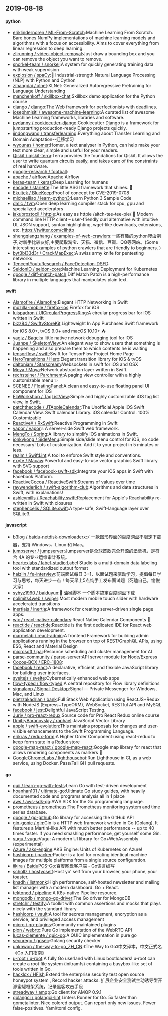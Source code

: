 ## 2019-08-18

#### python
* [eriklindernoren / ML-From-Scratch](https://github.com/eriklindernoren/ML-From-Scratch):Machine Learning From Scratch. Bare bones NumPy implementations of machine learning models and algorithms with a focus on accessibility. Aims to cover everything from linear regression to deep learning.
* [zllrunning / video-object-removal](https://github.com/zllrunning/video-object-removal):Just draw a bounding box and you can remove the object you want to remove.
* [snorkel-team / snorkel](https://github.com/snorkel-team/snorkel):A system for quickly generating training data with weak supervision
* [explosion / spaCy](https://github.com/explosion/spaCy):💫
Industrial-strength Natural Language Processing (NLP) with Python and Cython
* [zihangdai / xlnet](https://github.com/zihangdai/xlnet):XLNet: Generalized Autoregressive Pretraining for Language Understanding
* [manchenkoff / skillbox-chat](https://github.com/manchenkoff/skillbox-chat):Skillbox demo application for the Python course
* [django / django](https://github.com/django/django):The Web framework for perfectionists with deadlines.
* [josephmisiti / awesome-machine-learning](https://github.com/josephmisiti/awesome-machine-learning):A curated list of awesome Machine Learning frameworks, libraries and software.
* [pydanny / cookiecutter-django](https://github.com/pydanny/cookiecutter-django):Cookiecutter Django is a framework for jumpstarting production-ready Django projects quickly.
* [jindongwang / transferlearning](https://github.com/jindongwang/transferlearning):Everything about Transfer Learning and Domain Adaptation--迁移学习
* [wyounas / homer](https://github.com/wyounas/homer):Homer, a text analyser in Python, can help make your text more clear, simple and useful for your readers.
* [Qiskit / qiskit-terra](https://github.com/Qiskit/qiskit-terra):Terra provides the foundations for Qiskit. It allows the user to write quantum circuits easily, and takes care of the constraints of real hardware.
* [google-research / football](https://github.com/google-research/football):
* [apache / airflow](https://github.com/apache/airflow):Apache Airflow
* [keras-team / keras](https://github.com/keras-team/keras):Deep Learning for humans
* [encode / starlette](https://github.com/encode/starlette):The little ASGI framework that shines.
🌟
* [Ekultek / BlueKeep](https://github.com/Ekultek/BlueKeep):Proof of concept for CVE-2019-0708
* [michaelliao / learn-python3](https://github.com/michaelliao/learn-python3):Learn Python 3 Sample Code
* [dmlc / tvm](https://github.com/dmlc/tvm):Open deep learning compiler stack for cpu, gpu and specialized accelerators
* [jakubroztocil / httpie](https://github.com/jakubroztocil/httpie):As easy as httpie /aitch-tee-tee-pie/ 🥧 Modern command line HTTP client – user-friendly curl alternative with intuitive UI, JSON support, syntax highlighting, wget-like downloads, extensions, etc. https://twitter.com/clihttp
* [shengqiangzhang / examples-of-web-crawlers](https://github.com/shengqiangzhang/examples-of-web-crawlers):一些有趣的python爬虫例子,对新手比较友好,主要爬取淘宝、天猫、微信、豆瓣、QQ等网站。(Some interesting examples of python crawlers that are friendly to beginners. )
* [byt3bl33d3r / CrackMapExec](https://github.com/byt3bl33d3r/CrackMapExec):A swiss army knife for pentesting networks
* [TencentYoutuResearch / FaceDetection-DSFD](https://github.com/TencentYoutuResearch/FaceDetection-DSFD):
* [SeldonIO / seldon-core](https://github.com/SeldonIO/seldon-core):Machine Learning Deployment for Kubernetes
* [google / diff-match-patch](https://github.com/google/diff-match-patch):Diff Match Patch is a high-performance library in multiple languages that manipulates plain text.

#### swift
* [Alamofire / Alamofire](https://github.com/Alamofire/Alamofire):Elegant HTTP Networking in Swift
* [mozilla-mobile / firefox-ios](https://github.com/mozilla-mobile/firefox-ios):Firefox for iOS
* [luispadron / UICircularProgressRing](https://github.com/luispadron/UICircularProgressRing):A circular progress bar for iOS written in Swift
* [bizz84 / SwiftyStoreKit](https://github.com/bizz84/SwiftyStoreKit):Lightweight In App Purchases Swift framework for iOS 8.0+, tvOS 9.0+ and macOS 10.10+ ⛺
* [yagiz / Bagel](https://github.com/yagiz/Bagel):a little native network debugging tool for iOS
* [Juanpe / SkeletonView](https://github.com/Juanpe/SkeletonView):An elegant way to show users that something is happening and also prepare them to which contents he is waiting
* [tensorflow / swift](https://github.com/tensorflow/swift):Swift for TensorFlow Project Home Page
* [HeroTransitions / Hero](https://github.com/HeroTransitions/Hero):Elegant transition library for iOS & tvOS
* [daltoniam / Starscream](https://github.com/daltoniam/Starscream):Websockets in swift for iOS and OSX
* [Moya / Moya](https://github.com/Moya/Moya):Network abstraction layer written in Swift.
* [rechsteiner / Parchment](https://github.com/rechsteiner/Parchment):A paging view controller with a highly customizable menu
✨
* [SCENEE / FloatingPanel](https://github.com/SCENEE/FloatingPanel):A clean and easy-to-use floating panel UI component for iOS
* [ElaWorkshop / TagListView](https://github.com/ElaWorkshop/TagListView):Simple and highly customizable iOS tag list view, in Swift.
* [patchthecode / JTAppleCalendar](https://github.com/patchthecode/JTAppleCalendar):The Unofficial Apple iOS Swift Calendar View. Swift calendar Library. iOS calendar Control. 100% Customizable
* [ReactiveX / RxSwift](https://github.com/ReactiveX/RxSwift):Reactive Programming in Swift
* [vapor / vapor](https://github.com/vapor/vapor):💧
A server-side Swift web framework.
* [MengTo / Spring](https://github.com/MengTo/Spring):A library to simplify iOS animations in Swift.
* [jonkykong / SideMenu](https://github.com/jonkykong/SideMenu):Simple side/slide menu control for iOS, no code necessary! Lots of customization. Add it to your project in 5 minutes or less.
* [realm / SwiftLint](https://github.com/realm/SwiftLint):A tool to enforce Swift style and conventions.
* [exyte / Macaw](https://github.com/exyte/Macaw):Powerful and easy-to-use vector graphics Swift library with SVG support
* [facebook / facebook-swift-sdk](https://github.com/facebook/facebook-swift-sdk):Integrate your iOS apps in Swift with Facebook Platform.
* [ReactiveCocoa / ReactiveSwift](https://github.com/ReactiveCocoa/ReactiveSwift):Streams of values over time
* [raywenderlich / swift-algorithm-club](https://github.com/raywenderlich/swift-algorithm-club):Algorithms and data structures in Swift, with explanations!
* [ashleymills / Reachability.swift](https://github.com/ashleymills/Reachability.swift):Replacement for Apple's Reachability re-written in Swift with closures
* [stephencelis / SQLite.swift](https://github.com/stephencelis/SQLite.swift):A type-safe, Swift-language layer over SQLite3.

#### javascript
* [b3log / baidu-netdisk-downloaderx](https://github.com/b3log/baidu-netdisk-downloaderx):⚡️
一款图形界面的百度网盘不限速下载器，支持 Windows、Linux 和 Mac。
* [jumpserver / jumpserver](https://github.com/jumpserver/jumpserver):Jumpserver是全球首款完全开源的堡垒机，是符合 4A 的专业运维审计系统。
* [heartexlabs / label-studio](https://github.com/heartexlabs/label-studio):Label Studio is a multi-domain data labeling tool with standardized output format
* [haizlin / fe-interview](https://github.com/haizlin/fe-interview):前端面试每日 3+1，以面试题来驱动学习，提倡每日学习与思考，每天进步一点！每天早上5点纯手工发布面试题（死磕自己，愉悦大家）
* [syhyz1990 / baiduyun](https://github.com/syhyz1990/baiduyun):🖖
油猴脚本 一个脚本搞定百度网盘下载
* [nolimits4web / swiper](https://github.com/nolimits4web/swiper):Most modern mobile touch slider with hardware accelerated transitions
* [inertiajs / inertia](https://github.com/inertiajs/inertia):A framework for creating server-driven single page apps.
* [wix / react-native-calendars](https://github.com/wix/react-native-calendars):React Native Calendar Components
📆
* [reactide / reactide](https://github.com/reactide/reactide):Reactide is the first dedicated IDE for React web application development.
* [marmelab / react-admin](https://github.com/marmelab/react-admin):A frontend Framework for building admin applications running in the browser on top of REST/GraphQL APIs, using ES6, React and Material Design
* [microsoft / pai](https://github.com/microsoft/pai):Resource scheduling and cluster management for AI
* [parse-community / parse-server](https://github.com/parse-community/parse-server):API server module for Node/Express
* [Cocos-BCX / ERC-1808](https://github.com/Cocos-BCX/ERC-1808):
* [facebook / react](https://github.com/facebook/react):A declarative, efficient, and flexible JavaScript library for building user interfaces.
* [sveltejs / svelte](https://github.com/sveltejs/svelte):Cybernetically enhanced web apps
* [flow-typed / flow-typed](https://github.com/flow-typed/flow-typed):A central repository for Flow library definitions
* [signalapp / Signal-Desktop](https://github.com/signalapp/Signal-Desktop):Signal — Private Messenger for Windows, Mac, and Linux
* [pietrzakadrian / bank](https://github.com/pietrzakadrian/bank):Full Stack Web Application using ReactJS+Redux with NodeJS (Express+TypeORM), WebSocket, RESTful API and MySQL
* [facebook / jest](https://github.com/facebook/jest):Delightful JavaScript Testing.
* [Juriy / pro-react-redux](https://github.com/Juriy/pro-react-redux):Source code for Pro React Redux online course
* [DmitryBaranovskiy / raphael](https://github.com/DmitryBaranovskiy/raphael):JavaScript Vector Library
* [apple / swift-evolution](https://github.com/apple/swift-evolution):This maintains proposals for changes and user-visible enhancements to the Swift Programming Language.
* [erikras / redux-form](https://github.com/erikras/redux-form):A Higher Order Component using react-redux to keep form state in a Redux store
* [google-map-react / google-map-react](https://github.com/google-map-react/google-map-react):Google map library for react that allows rendering components as markers
🎉
* [GoogleChromeLabs / lighthousebot](https://github.com/GoogleChromeLabs/lighthousebot):Run Lighthouse in CI, as a web service, using Docker. Pass/Fail GH pull requests.

#### go
* [quii / learn-go-with-tests](https://github.com/quii/learn-go-with-tests):Learn Go with test-driven development
* [hoanhan101 / ultimate-go](https://github.com/hoanhan101/ultimate-go):Ultimate Go study guides, with heavily documented code and programs analysis all in 1 place
* [aws / aws-sdk-go](https://github.com/aws/aws-sdk-go):AWS SDK for the Go programming language.
* [prometheus / prometheus](https://github.com/prometheus/prometheus):The Prometheus monitoring system and time series database.
* [google / go-github](https://github.com/google/go-github):Go library for accessing the GitHub API
* [gin-gonic / gin](https://github.com/gin-gonic/gin):Gin is a HTTP web framework written in Go (Golang). It features a Martini-like API with much better performance -- up to 40 times faster. If you need smashing performance, get yourself some Gin.
* [vugu / vugu](https://github.com/vugu/vugu):Vugu: A modern UI library for Go+WebAssembly (experimental)
* [Azure / aks-engine](https://github.com/Azure/aks-engine):AKS Engine: Units of Kubernetes on Azure!
* [hashicorp / packer](https://github.com/hashicorp/packer):Packer is a tool for creating identical machine images for multiple platforms from a single source configuration.
* [iikira / BaiduPCS-Go](https://github.com/iikira/BaiduPCS-Go):百度网盘客户端 - Go语言编写
* [schollz / hostyoself](https://github.com/schollz/hostyoself):Host yo' self from your browser, your phone, your toaster.
* [knadh / listmonk](https://github.com/knadh/listmonk):High performance, self-hosted newsletter and mailing list manager with a modern dashboard. Go + React.
* [tektoncd / pipeline](https://github.com/tektoncd/pipeline):A K8s-native Pipeline resource.
* [mongodb / mongo-go-driver](https://github.com/mongodb/mongo-go-driver):The Go driver for MongoDB
* [stretchr / testify](https://github.com/stretchr/testify):A toolkit with common assertions and mocks that plays nicely with the standard library
* [hashicorp / vault](https://github.com/hashicorp/vault):A tool for secrets management, encryption as a service, and privileged access management
* [micro / go-plugins](https://github.com/micro/go-plugins):Community maintained plugins
* [pion / webrtc](https://github.com/pion/webrtc):Pure Go implementation of the WebRTC API
* [lucas-clemente / quic-go](https://github.com/lucas-clemente/quic-go):A QUIC implementation in pure go
* [securego / gosec](https://github.com/securego/gosec):Golang security checker
* [unknwon / the-way-to-go_ZH_CN](https://github.com/unknwon/the-way-to-go_ZH_CN):《The Way to Go》中文译本，中文正式名《Go 入门指南》
* [u-root / u-root](https://github.com/u-root/u-root):A fully Go userland with Linux bootloaders! u-root can create a root file system (initramfs) containing a busybox-like set of tools written in Go.
* [hacklcx / HFish](https://github.com/hacklcx/HFish):Extend the enterprise security test open source honeypot system , Record hacker attacks. 扩展企业安全测试主动诱导型开源蜜罐框架系统，记录黑客攻击手段
* [streadway / amqp](https://github.com/streadway/amqp):Go client for AMQP 0.9.1
* [golangci / golangci-lint](https://github.com/golangci/golangci-lint):Linters Runner for Go. 5x faster than gometalinter. Nice colored output. Can report only new issues. Fewer false-positives. Yaml/toml config.
